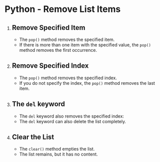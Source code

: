 # Python - Remove List Items
<!DOCTYPE html>
<html>
<body>
    <ol>
        <li>
            <h2>Remove Specified Item</h2>
            <ul>
                <li>The <code>pop()</code> method removes the specified item.</li>
                <li>If there is more than one item with the specified value, the <code>pop()</code> method removes the first occurrence.</li>
            </ul>
        </li>
        <li>
            <h2>Remove Specified Index</h2>
            <ul>
                <li>The <code>pop()</code> method removes the specified index.</li>
                <li>If you do not specify the index, the  <code>pop()</code>  method removes the last item.</li>
            </ul>
        </li>
        <li>
            <h2>The <code>del</code> keyword</h2>
            <ul>
                <li>The <code>del</code> keyword also removes the specified index:</li>
                <li>The <code>del</code> keyword can also delete the list completely.</li>
            </ul>
        </li>
        <li>
            <h2>Clear the List</h2>
            <ul>
                <li>The <code>clear()</code> method empties the list.</li>
                <li>The list remains, but it has no content.</li>
            </ul>
        </li>
    </ol>
</body>
</html>
